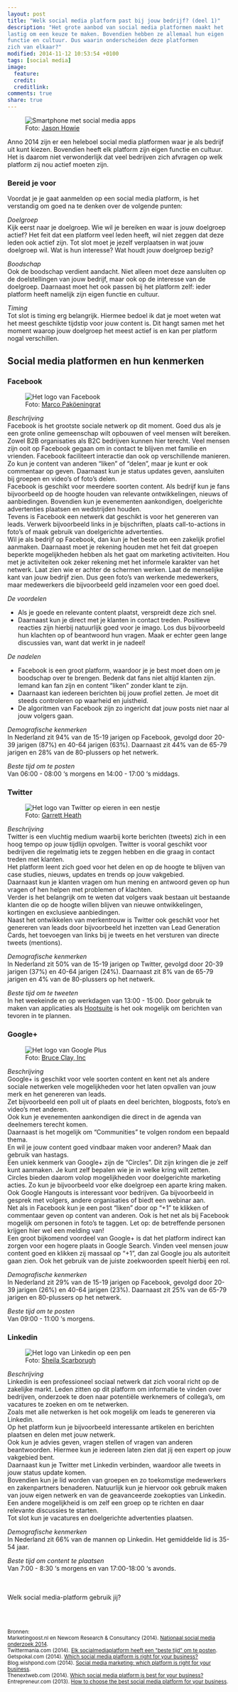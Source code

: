 ```yaml
---
layout: post
title: "Welk social media platform past bij jouw bedrijf? (deel 1)"
description: "Het grote aanbod van social media platformen maakt het
lastig om een keuze te maken. Bovendien hebben ze allemaal hun eigen
functie en cultuur. Dus waarin onderscheiden deze platformen
zich van elkaar?"
modified: 2014-11-12 10:53:54 +0100
tags: [social media]
image:
  feature: 
  credit: 
  creditlink: 
comments: true
share: true
---
```

<figure>
<img src="/images/social-media-apps.jpg" alt="Smartphone met social
media apps">
<figcaption>Foto: <a href="http://bit.ly/1pQby9w">Jason Howie</a>
</figcaption>
</figure>

Anno 2014 zijn er een heleboel social media platformen waar je als bedrijf uit kunt kiezen. Bovendien heeft elk platform zijn eigen functie en cultuur. Het is daarom niet verwonderlijk dat veel bedrijven zich afvragen op welk platform zij nou actief moeten zijn. 

<h3>Bereid je voor</h3>
Voordat je je gaat aanmelden op een social media platform, is het verstandig om goed na te denken over de volgende punten:

_Doelgroep_<br> 
Kijk eerst naar je doelgroep. Wie wil je bereiken en waar is jouw
doelgroep actief? Het feit dat een platform veel leden heeft, wil niet
zeggen dat deze leden ook actief zijn. Tot slot moet je jezelf verplaatsen in wat jouw doelgroep wil. Wat is hun interesse? Wat houdt jouw doelgroep bezig? 

_Boodschap_<br>
Ook de boodschap verdient aandacht. Niet alleen moet deze aansluiten op de doelstellingen van jouw bedrijf, maar ook op de interesse van de doelgroep. Daarnaast moet het ook passen bij het platform zelf: ieder platform heeft namelijk zijn eigen functie en cultuur.
 
_Timing_<br>
Tot slot is timing erg belangrijk. Hiermee bedoel ik dat je moet weten wat het meest geschikte tijdstip voor jouw content is.  Dit hangt samen met het moment waarop jouw doelgroep het meest actief is en kan per platform nogal verschillen.

<h2>Social media platformen en hun kenmerken</h2>

<h3>Facebook</h3>
<figure class="floatright">
<img src="/images/facebook-logo.jpg" alt="Het logo van Facebook">
<figcaption>Foto: <a href="http://bit.ly/1v2AgVf">Marco Paköeningrat</a>
</figcaption>
</figure>

_Beschrijving_<br>
Facebook is het grootste sociale netwerk op dit moment. Goed dus als
je een grote online gemeenschap wilt opbouwen of veel mensen wilt
bereiken. Zowel B2B organisaties als B2C bedrijven kunnen hier
terecht. Veel mensen zijn ooit op Facebook gegaan om in contact te blijven met
familie en vrienden. Facebook faciliteert interactie dan ook op
verschillende manieren. Zo kun je content van anderen “liken” of
“delen”, maar je kunt er ook commentaar op geven. Daarnaast kun je status updates geven, aansluiten bij groepen en video’s of foto’s delen.<br>
Facebook is geschikt voor meerdere soorten content. Als bedrijf kun je
fans bijvoorbeeld op de hoogte houden van relevante ontwikkelingen,
nieuws of aanbiedingen. Bovendien kun je evenementen aankondigen,
doelgerichte advertenties plaatsen en wedstrijden houden.<br>
Tevens is Facebook een netwerk dat geschikt is voor het genereren
van leads. Verwerk bijvoorbeeld links in je bijschriften, plaats call-to-actions
in foto’s of maak gebruik van doelgerichte advertenties.<br>
Wil je als
bedrijf op Facebook, dan kun je het beste om een zakelijk profiel aanmaken.
Daarnaast moet je rekening houden met het feit dat groepen beperkte
mogelijkheden hebben als het gaat om marketing activiteiten. Hou met
je activiteiten ook zeker rekening met het informele karakter van het netwerk. Laat zien wie er achter de schermen werken. Laat de menselijke kant van jouw bedrijf zien. Dus geen foto’s van werkende medewerkers, maar medewerkers die bijvoorbeeld geld inzamelen voor een goed doel. 

_De voordelen_<br>
<ul>
<li>Als je goede en relevante content plaatst, verspreidt deze zich snel.</li>
<li>Daarnaast kun je direct met je klanten in contact treden. Positieve reacties zijn hierbij natuurlijk goed voor je imago. Los dus bijvoorbeeld hun klachten op of beantwoord hun vragen. Maak er echter geen lange discussies van, want dat werkt in je nadeel!</li>
</ul>

_De nadelen_<br>
<ul>
<li>Facebook is een groot platform, waardoor je je best moet doen om je boodschap over te brengen. Bedenk dat fans niet altijd klanten zijn. Iemand kan fan zijn en content “liken” zonder klant te zijn.</li>
<li>Daarnaast kan iedereen berichten bij jouw profiel zetten. Je moet dit steeds controleren op waarheid en juistheid.</li>
<li>De algoritmen van Facebook zijn zo ingericht dat jouw posts niet naar al jouw volgers gaan.</li>
</ul>

_Demografische kenmerken_<br>
In Nederland zit 94% van de 15-19 jarigen op Facebook, gevolgd door 20-39 jarigen (87%) en 40-64 jarigen (63%). Daarnaast zit 44% van de 65-79 jarigen en 28% van de 80-plussers op het netwerk. 

_Beste tijd om te posten_<br>
Van 06:00 - 08:00 ‘s morgens en 14:00 - 17:00 ‘s middags.


<h3>Twitter</h3>
<figure>
<img src="/images/twitter-logo.jpg" alt="Het logo van Twitter op
eieren in een nestje">
<figcaption>Foto: <a href="http://bit.ly/10Yrsmo">Garrett Heath</a>
</figcaption>
</figure>

_Beschrijving_<br>
Twitter is een vluchtig medium waarbij korte berichten (tweets) zich in een hoog tempo op jouw tijdlijn opvolgen. Twitter is vooral geschikt voor bedrijven die regelmatig iets te zeggen hebben en die graag in contact treden met klanten.<br> 
Het platform leent zich goed voor het delen en op de hoogte te blijven
van case studies, nieuws, updates en trends op jouw vakgebied.<br>
Daarnaast kun je klanten vragen om hun mening en antwoord geven op hun vragen of hen helpen met problemen of klachten.<br>
Verder is het belangrijk om te weten dat volgers vaak bestaan uit bestaande klanten die op de hoogte willen blijven van nieuwe ontwikkelingen, kortingen en exclusieve aanbiedingen.<br> 
Naast het ontwikkelen van merkentrouw is Twitter ook geschikt voor het genereren van leads door bijvoorbeeld het inzetten van Lead Generation Cards, het toevoegen van links bij je tweets en het versturen van directe tweets (mentions).

_Demografische kenmerken_<br>
In Nederland zit 50% van de 15-19 jarigen op Twitter, gevolgd door 20-39 jarigen (37%) en 40-64 jarigen (24%). Daarnaast zit 8% van de 65-79 jarigen en 4% van de 80-plussers op het netwerk. 

_Beste tijd om te tweeten_<br>
In het weekeinde en op werkdagen van 13:00 - 15:00. Door gebruik te
maken van applicaties als <a href="https://hootsuite.com/">Hootsuite</a> is het ook mogelijk om berichten
van tevoren in te plannen.

<h3>Google+</h3>
<figure class="floatright">
<img src="/images/googleplus-logo.png" alt="Het logo van Google Plus">
<figcaption>Foto: <a href="http://bit.ly/1xsj0Hr">Bruce Clay, Inc</a>
</figcaption>
</figure>

_Beschrijving_<br>
Google+ is geschikt voor vele soorten content en kent net als andere sociale netwerken vele mogelijkheden voor het laten opvallen van jouw merk en het genereren van leads.<br>
Zet bijvoorbeeld een poll uit of plaats en deel berichten, blogposts,
foto’s en video’s met anderen.<br>
Ook kun je evenementen aankondigen
die direct in de agenda van deelnemers terecht komen.<br>
Daarnaast is het mogelijk om “Communities” te volgen rondom een
bepaald thema.<br>
En wil je jouw content goed vindbaar maken voor anderen? Maak dan gebruik van hastags.<br> 
Een uniek kenmerk van Google+ zijn de “Circles”. Dit zijn kringen die je zelf kunt aanmaken. Je kunt zelf bepalen wie je in welke kring wilt zetten. Circles bieden daarom volop mogelijkheden voor doelgerichte marketing acties. Zo kun je bijvoorbeeld voor elke doelgroep een aparte kring maken.<br> 
Ook Google Hangouts is interessant voor bedrijven. Ga bijvoorbeeld in gesprek met volgers, andere organisaties of biedt een webinar aan.<br>
Net als in Facebook kun je een post “liken” door op “+1” te klikken of commentaar geven op content van anderen. Ook is het net als bij Facebook mogelijk om personen in foto’s te taggen. Let op: de betreffende personen krijgen hier wel een melding van!<br>
Een groot bijkomend voordeel van Google+ is dat het platform indirect kan zorgen voor een hogere plaats in Google Search. Vinden veel mensen jouw content goed en klikken zij massaal op “+1”, dan zal Google jou als autoriteit gaan zien. Ook het gebruik van de juiste zoekwoorden speelt hierbij een rol. 

_Demografische kenmerken_<br>
In Nederland zit 29% van de 15-19 jarigen op Facebook, gevolgd door 20-39 jarigen (26%) en 40-64 jarigen (23%). Daarnaast zit 25% van de 65-79 jarigen en 80-plussers op het netwerk.

_Beste tijd om te posten_<br>
Van 09:00 - 11:00 ‘s morgens.

<h3>Linkedin</h3>
<figure class="floatright">
<img src="/images/linkedin-logo.jpg" alt="Het logo van Linkedin op een
pen">
<figcaption>Foto: <a href="http://bit.ly/1xLGOFv">Sheila Scarborugh</a>
</figcaption>
</figure>

_Beschrijving_<br>
Linkedin is een professioneel sociaal netwerk dat zich vooral richt op de zakelijke markt. Leden zitten op dit platform om informatie te vinden over bedrijven, onderzoek te doen naar potentiële werknemers of collega’s, om vacatures te zoeken en om te netwerken.<br>
Zoals met alle netwerken is het ook mogelijk om leads te genereren via Linkedin.<br> 
Op het platform kun je bijvoorbeeld interessante artikelen en berichten plaatsen en delen met jouw netwerk.<br> 
Ook kun je advies geven, vragen stellen of vragen van anderen beantwoorden. Hiermee kun je iedereen laten zien dat jij een expert op jouw vakgebied bent.<br> 
Daarnaast kun je Twitter met Linkedin verbinden, waardoor alle tweets in jouw status update komen.<br> 
Bovendien kun je lid worden van groepen en zo toekomstige medewerkers en zakenpartners benaderen. Natuurlijk kun je hiervoor ook gebruik maken van jouw eigen netwerk en van de geavanceerde zoekopties van Linkedin.<br> 
Een andere mogelijkheid is om zelf een groep op te richten en daar relevante discussies te starten.<br> 
Tot slot kun je vacatures en doelgerichte advertenties plaatsen.

_Demografische kenmerken_<br>
In Nederland zit 66% van de mannen op Linkedin. Het gemiddelde lid is 35-54 jaar. 

_Beste tijd om content te plaatsen_<br>
Van 7:00 - 8:30 ‘s morgens en van 17:00-18:00 ‘s avonds.

<br><br>
Welk social media-platform gebruik jij?

<br><br>

<small>Bronnen:<br>
Marketingoost.nl en Newcom Research & Consultancy (2014). <a
href="https://www.marketingoost.nl/nl/publicaties/nationale-social-media-onderzoek-2014/">Nationaal
social media onderzoek 2014</a>.<br>
Twittermania.com (2014). <a href="http://twittermania.nl/2014/03/elk-socialmedia-platform-heeft-een-eigen-beste-tijd-om-te-posten-infographic/">Elk socialmediaplatform heeft een
"beste tijd" om te posten</a>.<br>
Getspokal.com (2014). <a
href="http://www.getspokal.com/which-social-media-platform-is-right-for-your-business/">
Which social media platform is right for your business?</a><br>
Blog.wishpond.com (2014). <a href="http://blog.wishpond.com/post/72672192941/social-media-marketing-which-platform-is-right-for">Social media marketing: which platform is
right for your business</a>.<br>
Thenextweb.com (2014). <a
href="http://thenextweb.com/socialmedia/2014/03/05/social-media-platform-best-business/">Which
social media platform is best for your business?</a><br>
Entrepreneur.com (2013). <a
href="http://www.entrepreneur.com/article/230020">How to choose the
best social media platform for your business</a>.<br>
</small>

